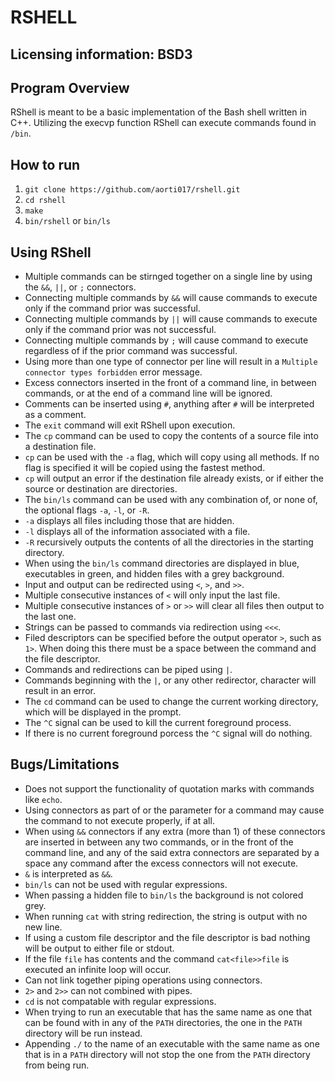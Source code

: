 RSHELL
==========

Licensing information: BSD3
---

Program Overview
---------
RShell is meant to be a basic implementation of the Bash shell written in C++. Utilizing the execvp function RShell can execute commands found in ```/bin```.

How to run
----------

1. ```git clone https://github.com/aorti017/rshell.git```
2. ```cd rshell```
3. ```make```
4. ```bin/rshell``` or  ```bin/ls```

Using RShell
---------
* Multiple commands can be stirnged together on a single line by using the ```&&```, ```||```, or ```;``` connectors.
* Connecting multiple commands by ```&&``` will cause commands to execute only if the command prior was successful.
* Connecting multiple commands by ```||``` will cause commands to execute only if the command prior was not successful.
* Connecting multiple commands by ```;``` will cause command to execute regardless of if the prior command was successful.
* Using more than one type of connector per line will result in a ```Multiple connector types forbidden``` error message.
* Excess connectors inserted in the front of a command line, in between commands, or at the end of a command line will be ignored.
* Comments can be inserted using ```#```, anything after ```#``` will be interpreted as a comment.
* The ```exit``` command will exit RShell upon execution.
* The ```cp``` command can be used to copy  the contents of a source file into a destination file.
* ```cp``` can be used with the ```-a``` flag, which will copy using all methods. If no flag is specified it will be copied
  using the fastest method.
* ```cp``` will output an error if the destination file already exists, or if either the source or destination are directories.
* The ```bin/ls``` command can be used with any combination of, or none of, the optional flags ```-a```, ```-l```, or ```-R```.
* ```-a``` displays all files including those that are hidden.
* ```-l``` displays all of the information associated with a file.
* ```-R``` recursively outputs the contents of all the directories in the starting directory.
* When using the ```bin/ls``` command directories are displayed in blue, executables in green, and hidden files with a grey background.
* Input and output can be redirected using ```<```, ```>```, and ```>>```.
* Multiple consecutive instances of ```<``` will only input the last file.
* Multiple consecutive instances of ```>``` or ```>>``` will clear all files then output to the last one.
* Strings can be passed to commands via redirection using ```<<<```.
* Filed descriptors can be specified before the output operator ```>```, such as ```1>```. When doing this there must be a space
  between the command and the file descriptor.
* Commands and redirections can be piped using ```|```.
* Commands beginning with the ```|```, or any other redirector, character will result in an error.
* The ```cd``` command can be used to change the current working directory, which will be displayed in the prompt.
* The ```^C``` signal can be used to kill the current foreground process.
* If there is no current foreground porcess the ```^C``` signal will do nothing.

Bugs/Limitations
---------
* Does not support the functionality of quotation marks with commands like ```echo```.
* Using connectors as part of or the parameter for a command may cause the command to not execute properly, if at all.
* When using ```&&``` connectors if any extra (more than 1) of these connectors are inserted in between any two commands, or in the front of the command line, and any of the said extra connectors are separated by a space any command after the excess connectors will not execute.
* ```&``` is interpreted as ```&&```.
* ```bin/ls``` can not be used with regular expressions.
* When passing a hidden file to ```bin/ls``` the background is not colored grey.
* When running ```cat``` with string redirection, the string is output with no new line.
* If using a custom file descriptor and the file descriptor is bad nothing will be output to either file or stdout.
* If the file ```file``` has contents and the command ```cat<file>>file``` is executed an infinite loop will occur.
* Can not link together piping operations using connectors.
* ```2>``` and ```2>>``` can not combined with pipes.
* ```cd``` is not compatable with regular expressions.
* When trying to run an executable that has the same name as one that can be found with in any of the ```PATH``` directories, the one in the  ```PATH``` directory will be run instead.
* Appending ```./``` to the name of an executable with the same name as one that is in a ```PATH``` directory will not stop the one from the  ```PATH``` directory from being run.
